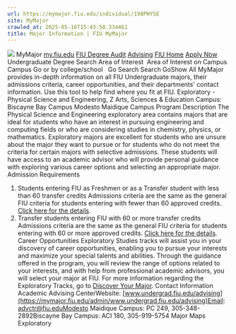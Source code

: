 ```yaml
---
url: https://mymajor.fiu.edu/individual/198PHYSE
site: MyMajor
crawled_at: 2025-05-16T15:43:58.334461
title: Major Information | FIU MyMajor
---
```


![](https://mymajor.fiu.edu/assets/logo-T4VPR2BI.png)
MyMajor
[my.fiu.edu](https://my.fiu.edu/)
[FIU Degree Audit](https://dasa.fiu.edu/all-departments/advising/panther-success-hub/panther-degree-audit/)
[Advising](https://advising.fiu.edu)
[FIU Home](https://www.fiu.edu/)
[Apply Now](https://admissions.fiu.edu/)
Undergraduate Degree Search
Area of Interest
​
Area of Interest
on
Campus
​
Campus
Go
or by college/school
​
​
Go
Search
Search
GoShow All
MyMajor provides in-depth information on all FIU Undergraduate majors, their admissions criteria, career opportunities, and their departments' contact information. Use this tool to help find where you fit at FIU.
Exploratory - Physical Science and Engineering,
Z
Arts, Sciences & Education
Campus:
Biscayne Bay Campus
Modesto Maidique Campus
Program Description
The Physical Science and Engineering exploratory area contains majors that are ideal for students who have an interest in pursuing engineering and computing fields or who are considering studies in chemistry, physics, or mathematics. Exploratory majors are excellent for students who are unsure about the major they want to pursue or for students who do not meet the criteria for certain majors with selective admissions. These students will have access to an academic advisor who will provide personal guidance with exploring various career options and selecting an appropriate major.
Admission Requirements
1. Students entering FIU as Freshmen or as a Transfer student with less than 60 transfer credits
Admissions criteria are the same as the general FIU criteria for students entering with fewer than 60 approved credits. [Click here for the details](http://admissions.fiu.edu/apply/freshman/).
2. Transfer students entering FIU with 60 or more transfer credits
Admissions criteria are the same as the general FIU criteria for students entering with 60 or more approved credits. [Click here for the details](http://admissions.fiu.edu/apply/transfer/).
Career Opportunities
Exploratory Studies tracks will assist you in your discovery of career opportunities, enabling you to pursue your interests and maximize your special talents and abilities. Through the guidance offered in the program, you will review the range of options related to your interests, and with help from professional academic advisors, you will select your major at FIU. For more information regarding the Exploratory Tracks, go to [Discover Your Major](http://discovermajors.fiu.edu/index.html).
Contact Information
Academic Advising CenterWebsite: [www.undergrad.fiu.edu/advising](https://mymajor.fiu.edu/admin/www.undergrad.fiu.edu/advising)Email: advctr@fiu.eduModesto Maidique Campus: PC 249, 305-348-2892Biscayne Bay Campus: ACI 180, 305-919-5754
Major Maps
Exploratory
